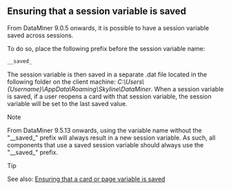 ## Ensuring that a session variable is saved

From DataMiner 9.0.5 onwards, it is possible to have a session variable saved across sessions.

To do so, place the following prefix before the session variable name:

```txt
__saved_
```

The session variable is then saved in a separate .dat file located in the following folder on the client machine: *C:\\Users\\{Username}\\AppData\\Roaming\\Skyline\\DataMiner*. When a session variable is saved, if a user reopens a card with that session variable, the session variable will be set to the last saved value.

> [!NOTE]
> From DataMiner 9.5.13 onwards, using the variable name without the "\_\_saved\_" prefix will always result in a new session variable. As such, all components that use a saved session variable should always use the "\_\_saved\_" prefix.

> [!TIP]
> See also:
> [Ensuring that a card or page variable is saved](Ensuring_that_a_card_or_page_variable_is_saved.md)
